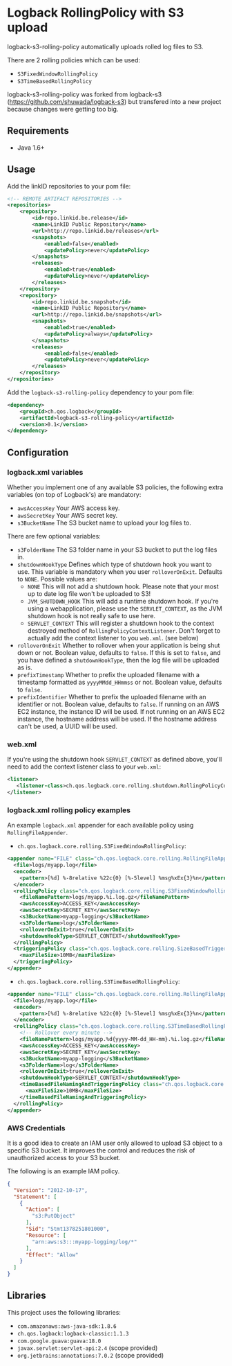 Logback RollingPolicy with S3 upload
====================================

logback-s3-rolling-policy automatically uploads rolled log files to S3.

There are 2 rolling policies which can be used:
* `S3FixedWindowRollingPolicy`
* `S3TimeBasedRollingPolicy`

logback-s3-rolling-policy was forked from logback-s3 (https://github.com/shuwada/logback-s3) but transfered into a new project because changes were getting too big.

Requirements
------------

* Java 1.6+

Usage
-----

Add the linkID repositories to your pom file:
```xml
<!-- REMOTE ARTIFACT REPOSITORIES -->
<repositories>
    <repository>
        <id>repo.linkid.be.release</id>
        <name>LinkID Public Repository</name>
        <url>http://repo.linkid.be/releases</url>
        <snapshots>
            <enabled>false</enabled>
            <updatePolicy>never</updatePolicy>
        </snapshots>
        <releases>
            <enabled>true</enabled>
            <updatePolicy>never</updatePolicy>
        </releases>
    </repository>
    <repository>
        <id>repo.linkid.be.snapshot</id>
        <name>LinkID Public Repository</name>
        <url>http://repo.linkid.be/snapshots</url>
        <snapshots>
            <enabled>true</enabled>
            <updatePolicy>always</updatePolicy>
        </snapshots>
        <releases>
            <enabled>false</enabled>
            <updatePolicy>never</updatePolicy>
        </releases>
    </repository>
</repositories>
```

Add the `logback-s3-rolling-policy` dependency to your pom file:
```xml
<dependency>
    <groupId>ch.qos.logback</groupId>
    <artifactId>logback-s3-rolling-policy</artifactId>
    <version>0.1</version>
</dependency>
```

Configuration
-------------

### logback.xml variables

Whether you implement one of any available S3 policies, the following extra variables (on top of Logback's) are mandatory:

* `awsAccessKey` Your AWS access key.
* `awsSecretKey` Your AWS secret key.
* `s3BucketName` The S3 bucket name to upload your log files to.

There are few optional variables:

* `s3FolderName` The S3 folder name in your S3 bucket to put the log files in.
* `shutdownHookType` Defines which type of shutdown hook you want to use. This variable is mandatory when you user `rolloverOnExit`. Defaults to `NONE`. Possible values are:
  * `NONE` This will not add a shutdown hook. Please note that your most up to date log file won't be uploaded to S3!
  * `JVM_SHUTDOWN_HOOK` This will add a runtime shutdown hook. If you're using a webapplication, please use the `SERVLET_CONTEXT`, as the JVM shutdown hook is not really safe to use here.
  * `SERVLET_CONTEXT` This will register a shutdown hook to the context destroyed method of `RollingPolicyContextListener`. Don't forget to actually add the context listener to you `web.xml`. (see below)
* `rolloverOnExit` Whether to rollover when your application is being shut down or not. Boolean value, defaults to `false`. If this is set to `false`, and you have defined a `shutdownHookType`, then the log file will be uploaded as is.
* `prefixTimestamp` Whether to prefix the uploaded filename with a timestamp formatted as `yyyyMMdd_HHmmss` or not. Boolean value, defaults to `false`.
* `prefixIdentifier` Whether to prefix the uploaded filename with an identifier or not. Boolean value, defaults to `false`. If running on an AWS EC2 instance, the instance ID will be used. If not running on an AWS EC2 instance, the hostname address will be used. If the hostname address can't be used, a UUID will be used. 

### web.xml

If you're using the shutdown hook `SERVLET_CONTEXT` as defined above, you'll need to add the context listener class to your `web.xml`:

```xml
<listener>
   <listener-class>ch.qos.logback.core.rolling.shutdown.RollingPolicyContextListener</listener-class>
</listener>
```

### logback.xml rolling policy examples

An example `logback.xml` appender for each available policy using `RollingFileAppender`.

* `ch.qos.logback.core.rolling.S3FixedWindowRollingPolicy`:  
```xml
<appender name="FILE" class="ch.qos.logback.core.rolling.RollingFileAppender">
  <file>logs/myapp.log</file>
  <encoder>
    <pattern>[%d] %-8relative %22c{0} [%-5level] %msg%xEx{3}%n</pattern>
  </encoder>
  <rollingPolicy class="ch.qos.logback.core.rolling.S3FixedWindowRollingPolicy">
    <fileNamePattern>logs/myapp.%i.log.gz</fileNamePattern>
    <awsAccessKey>ACCESS_KEY</awsAccessKey>
    <awsSecretKey>SECRET_KEY</awsSecretKey>
    <s3BucketName>myapp-logging</s3BucketName>
    <s3FolderName>log</s3FolderName>
    <rolloverOnExit>true</rolloverOnExit>
    <shutdownHookType>SERVLET_CONTEXT</shutdownHookType>
  </rollingPolicy>
  <triggeringPolicy class="ch.qos.logback.core.rolling.SizeBasedTriggeringPolicy">
    <maxFileSize>10MB</maxFileSize>
  </triggeringPolicy>
</appender>
```

* `ch.qos.logback.core.rolling.S3TimeBasedRollingPolicy`:  
```xml
<appender name="FILE" class="ch.qos.logback.core.rolling.RollingFileAppender">
  <file>logs/myapp.log</file>
  <encoder>
    <pattern>[%d] %-8relative %22c{0} [%-5level] %msg%xEx{3}%n</pattern>
  </encoder>
  <rollingPolicy class="ch.qos.logback.core.rolling.S3TimeBasedRollingPolicy">
    <!-- Rollover every minute -->
    <fileNamePattern>logs/myapp.%d{yyyy-MM-dd_HH-mm}.%i.log.gz</fileNamePattern>
    <awsAccessKey>ACCESS_KEY</awsAccessKey>
    <awsSecretKey>SECRET_KEY</awsSecretKey>
    <s3BucketName>myapp-logging</s3BucketName>
    <s3FolderName>log</s3FolderName>
    <rolloverOnExit>true</rolloverOnExit>
    <shutdownHookType>SERVLET_CONTEXT</shutdownHookType>
    <timeBasedFileNamingAndTriggeringPolicy class="ch.qos.logback.core.rolling.SizeAndTimeBasedFNATP">
      <maxFileSize>10MB</maxFileSize>
    </timeBasedFileNamingAndTriggeringPolicy>
  </rollingPolicy>
</appender>
```

### AWS Credentials

It is a good idea to create an IAM user only allowed to upload S3 object to a specific S3 bucket.
It improves the control and reduces the risk of unauthorized access to your S3 bucket.

The following is an example IAM policy.
```json
{
  "Version": "2012-10-17",
  "Statement": [
    {
      "Action": [
        "s3:PutObject"
      ],
      "Sid": "Stmt1378251801000",
      "Resource": [
        "arn:aws:s3:::myapp-logging/log/*"
      ],
      "Effect": "Allow"
    }
  ]
}
```

Libraries
---------

This project uses the following libraries:
* `com.amazonaws:aws-java-sdk:1.8.6`
* `ch.qos.logback:logback-classic:1.1.3`
* `com.google.guava:guava:18.0`
* `javax.servlet:servlet-api:2.4` (scope provided)
* `org.jetbrains:annotations:7.0.2` (scope provided)
